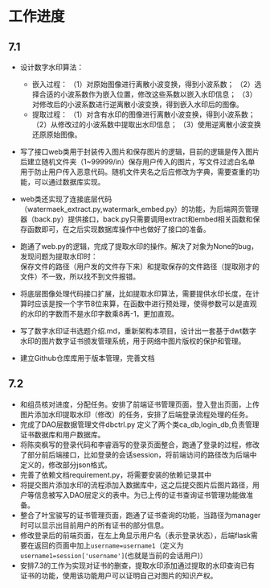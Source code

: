 # 工作进度
## 7.1
- 设计数字水印算法：
  - 嵌入过程：
（1）对原始图像进行离散小波变换，得到小波系数；
（2）选择合适的小波系数作为嵌入位置，修改这些系数以嵌入水印信息；
（3）对修改后的小波系数进行逆离散小波变换，得到嵌入水印后的图像。
  - 提取过程：
（1）对含有水印的图像进行离散小波变换，得到小波系数；
（2）从修改过的小波系数中提取出水印信息；
（3）使用逆离散小波变换还原原始图像。

- 写了接口web类用于封装传入图片和保存图片的逻辑，目前的逻辑是传入图片后建立随机文件夹（1~99999/in）保存用户传入的图片，写文件过滤白名单用于防止用户传入恶意代码。随机文件夹名之后应修改为字典，需要查重的功能，可以通过数据库实现。
- web类还实现了连接底层代码（watermaek_extract.py,watermark_embed.py）的功能，为后端网页管理器（back.py）提供接口，back.py只需要调用extract和embed相关函数和保存函数即可，在之后实现数据库操作中也做好了接口的准备。
- 跑通了web.py的逻辑，完成了提取水印的操作。解决了对象为None的bug，发现问题为提取水印时：<br>
保存文件的路径（用户发的文件存下来）和提取保存的文件路径（提取刚才的文件）不一致，所以找不到文件报错。
- 将底层图像处理代码接口扩展，比如提取水印算法，需要提供水印长度，在计算时应该是按一个字节8位来算，在函数中进行预处理，使得参数可以是直观的水印的字数而不是水印字数乘8再-1，更加直观。
- 写了数字水印证书选题介绍.md，重新架构本项目，设计出一套基于dwt数字水印的图片数字证书颁发管理系统，用于网络中图片版权的保护和管理。
- 建立Github仓库库用于版本管理，完善文档
  
## 7.2
- 和组员核对进度，分配任务。安排了前端证书管理页面，登入登出页面，上传图片添加水印提取水印（修改）的任务，安排了后端登录流程处理的任务。
- 完成了DAO层数据管理文件dbctrl.py 定义了两个类ca_db,login_db,负责管理证书数据库和用户数据库。
- 将陈奕枫写的登录代码和李睿涵写的登录页面整合，跑通了登录的过程，修改了部分前后端接口，比如登录的会话session，将前端访问的路径改为后端中定义的，修改部分json格式。
- 完善了依赖文档requirement.py，将需要安装的依赖记录其中
- 将提交图片添加水印的流程添加入数据库中，这之后提交图片后图片路径，用户等信息被写入DAO层定义的表中。为已上传的证书查询证书管理功能做准备。
- 整合了叶宝骏写的证书管理页面，跑通了证书查询的功能，当路径为manager时可以显示出目前用户的所有证书的部分信息。
- 修改登录后的前端页面，在左上角显示用户名（表示登录状态），后端flask需要在返回的页面中加上`username=username1`（定义为`username1=session['username']`(也就是当前的会话用户)）
- 安排7.3的工作为实现对证书的删查，提取水印添加通过提取的水印查询已有证书的功能，使用该功能用户可以证明自己对图片的知识产权。